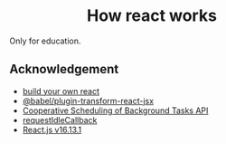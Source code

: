 <h1 align="center">How react works</h1>

Only for education.

## Acknowledgement

- [build your own react](https://pomb.us/build-your-own-react/)
- [@babel/plugin-transform-react-jsx](https://babeljs.io/docs/en/babel-plugin-transform-react-jsx#pragma)
- [Cooperative Scheduling of Background Tasks API](https://developer.mozilla.org/en-US/docs/Web/API/Background_Tasks_API)
- [requestIdleCallback](https://developer.mozilla.org/en-US/docs/Web/API/Window/requestIdleCallback)
- [React.js v16.13.1](https://github.com/facebook/react/tree/v16.13.1)
